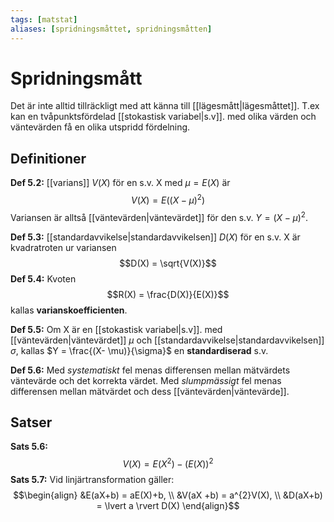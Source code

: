 ```yaml
---
tags: [matstat]
aliases: [spridningsmåttet, spridningsmåtten]
---
```

# Spridningsmått
Det är inte alltid tillräckligt med att känna till [[lägesmått|lägesmåttet]]. T.ex kan en tvåpunktsfördelad [[stokastisk variabel|s.v]]. med olika värden och väntevärden få en olika utspridd fördelning.

## Definitioner
**Def 5.2:** [[varians]] $V(X)$ för en s.v. X med $\mu = E(X)$ är $$V(X) = E ((X-\mu)^{2})$$Variansen är alltså [[väntevärden|väntevärdet]] för den s.v. $Y=(X-\mu)^{2}$.

**Def 5.3:** [[standardavvikelse|standardavvikelsen]] $D(X)$ för en s.v. X är kvadratroten ur variansen $$D(X) = \sqrt{V(X)}$$
**Def 5.4:** Kvoten $$R(X) = \frac{D(X)}{E(X)}$$kallas **varianskoefficienten**.

**Def 5.5:** Om X är en [[stokastisk variabel|s.v]]. med [[väntevärden|väntevärdet]] $\mu$ och [[standardavvikelse|standardavvikelsen]] $\sigma$, kallas $Y = \frac{(X- \mu)}{\sigma}$ en **standardiserad** s.v.

**Def 5.6:** Med *systematiskt* fel menas differensen mellan mätvärdets väntevärde och det korrekta värdet. Med *slumpmässigt* fel menas differensen mellan mätvärdet och dess [[väntevärden|väntevärde]].

## Satser
**Sats 5.6:** $$V(X) = E(X^{2})-(E(X))^{2}$$
**Sats 5.7:** Vid linjärtransformation gäller: $$\begin{align}  &E(aX+b) = aE(X)+b, \\ &V(aX +b) = a^{2}V(X), \\ &D(aX+b) = \lvert a \rvert D(X) \end{align}$$